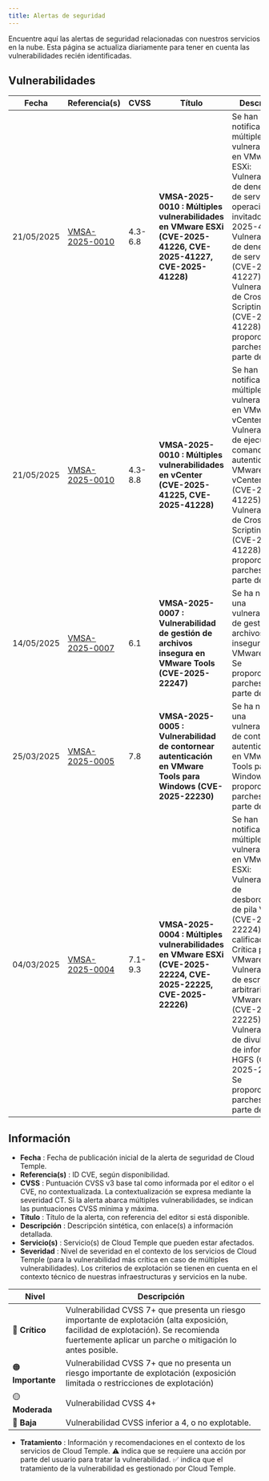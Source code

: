 ```yaml
---
title: Alertas de seguridad
---
```


Encuentre aquí las alertas de seguridad relacionadas con nuestros servicios en la nube.
Esta página se actualiza diariamente para tener en cuenta las vulnerabilidades recién identificadas.

## Vulnerabilidades

| Fecha | Referencia(s) | CVSS | Título | Descripción | Servicio(s) | Severidad | Tratamiento |
|---------------------|-----------------|-------------|--------------|---------|-------------|----------------|-------------|
| 21/05/2025 | [VMSA-2025-0010](https://support.broadcom.com/web/ecx/support-content-notification/-/external/content/SecurityAdvisories/0/25717) | 4.3-6.8 | **VMSA-2025-0010 : Múltiples vulnerabilidades en VMware ESXi (CVE-2025-41226, CVE-2025-41227, CVE-2025-41228)** | Se han notificado múltiples vulnerabilidades en VMware ESXi: Vulnerabilidad de denegación de servicio en operaciones de invitado (CVE-2025-41226), Vulnerabilidad de denegación de servicio (CVE-2025-41227), Vulnerabilidad de Cross Site Scripting (XSS) (CVE-2025-41228). Se proporcionan parches por parte del editor. | IaaS By VMware | 🟡 Moderada | ⚠️ Le recomendamos actualizar sus hipervisores. Las versiones de ESXi corregidas están disponibles una vez validadas por Cloud Temple. La consola le indica los ESXi que requieren una actualización. | 
| 21/05/2025 | [VMSA-2025-0010](https://support.broadcom.com/web/ecx/support-content-notification/-/external/content/SecurityAdvisories/0/25717) | 4.3-8.8 | **VMSA-2025-0010 : Múltiples vulnerabilidades en vCenter (CVE-2025-41225, CVE-2025-41228)** | Se han notificado múltiples vulnerabilidades en VMware vCenter: Vulnerabilidad de ejecución de comandos autenticados en VMware vCenter Server (CVE-2025-41225), Vulnerabilidad de Cross Site Scripting (XSS) (CVE-2025-41228). Se proporcionan parches por parte del editor. | IaaS By VMware | 🟠 Importante | ✅ La actualización de sus instancias vCenter está programada desde la validación de los parches por parte de Cloud Temple. No es necesaria ninguna acción por su parte. | 
| 14/05/2025 | [VMSA-2025-0007](https://support.broadcom.com/web/ecx/support-content-notification/-/external/content/SecurityAdvisories/0/25683) | 6.1 | **VMSA-2025-0007 : Vulnerabilidad de gestión de archivos insegura en VMware Tools (CVE-2025-22247)** | Se ha notificado una vulnerabilidad de gestión de archivos insegura en VMware Tools. Se proporcionan parches por parte del editor. | IaaS By VMware | 🟡 Moderada | ⚠️ Le recomendamos actualizar VMware Tools en sus máquinas virtuales. | 
| 25/03/2025 | [VMSA-2025-0005](https://support.broadcom.com/web/ecx/support-content-notification/-/external/content/SecurityAdvisories/0/25518) | 7.8 | **VMSA-2025-0005 : Vulnerabilidad de contornear autenticación en VMware Tools para Windows (CVE-2025-22230)** | Se ha notificado una vulnerabilidad de contornear autenticación en VMware Tools para Windows. Se proporcionan parches por parte del editor. | IaaS By VMware | 🟠 Importante | ⚠️ Le recomendamos actualizar VMware Tools en sus máquinas virtuales. |
| 04/03/2025 | [VMSA-2025-0004](https://support.broadcom.com/web/ecx/support-content-notification/-/external/content/SecurityAdvisories/0/25390) | 7.1-9.3 | **VMSA-2025-0004 : Múltiples vulnerabilidades en VMware ESXi (CVE-2025-22224, CVE-2025-22225, CVE-2025-22226)** | Se han notificado múltiples vulnerabilidades en VMware ESXi: Vulnerabilidad de desbordamiento de pila VMCI (CVE-2025-22224) calificada como Crítica por VMware, Vulnerabilidad de escritura arbitraria en VMware ESXi (CVE-2025-22225), Vulnerabilidad de divulgación de información HGFS (CVE-2025-22226). Se proporcionan parches por parte del editor.  | IaaS By VMware | 🟠 Importante | ⚠️ Le recomendamos actualizar sus hipervisores. Las versiones de ESXi corregidas están disponibles una vez validadas por Cloud Temple. La consola le indica los ESXi que requieren una actualización. |

## Información

- **Fecha** : Fecha de publicación inicial de la alerta de seguridad de Cloud Temple.
- **Referencia(s)** : ID CVE, según disponibilidad.
- **CVSS** : Puntuación CVSS v3 base tal como informada por el editor o el CVE, no contextualizada. La contextualización se expresa mediante la severidad CT. Si la alerta abarca múltiples vulnerabilidades, se indican las puntuaciones CVSS mínima y máxima.
- **Título** : Título de la alerta, con referencia del editor si está disponible.
- **Descripción** : Descripción sintética, con enlace(s) a información detallada.
- **Servicio(s)** : Servicio(s) de Cloud Temple que pueden estar afectados.
- **Severidad** : Nivel de severidad en el contexto de los servicios de Cloud Temple (para la vulnerabilidad más crítica en caso de múltiples vulnerabilidades). Los criterios de explotación se tienen en cuenta en el contexto técnico de nuestras infraestructuras y servicios en la nube.

| Nivel | Descripción |
|--------|-------------|
| 🔴 **Crítico** | Vulnerabilidad CVSS 7+ que presenta un riesgo importante de explotación (alta exposición, facilidad de explotación). Se recomienda fuertemente aplicar un parche o mitigación lo antes posible.|
| 🟠 **Importante** | Vulnerabilidad CVSS 7+ que no presenta un riesgo importante de explotación (exposición limitada o restricciones de explotación) |
| 🟡 **Moderada** | Vulnerabilidad CVSS 4+ |
| 🔵 **Baja** | Vulnerabilidad CVSS inferior a 4, o no explotable. |

- **Tratamiento** : Información y recomendaciones en el contexto de los servicios de Cloud Temple. ⚠️ indica que se requiere una acción por parte del usuario para tratar la vulnerabilidad. ✅ indica que el tratamiento de la vulnerabilidad es gestionado por Cloud Temple.